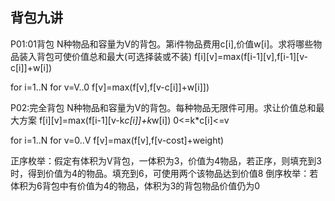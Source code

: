 背包九讲
---------
P01:01背包
N种物品和容量为V的背包。第i件物品费用c[i],价值w[i]。求将哪些物品装入背包可使价值总和最大(可选择装或不装)
f[i][v]=max(f[i-1][v],f[i-1][v-c[i]]+w[i])

for i=1..N
    for v=V..0 
        f[v]=max(f[v],f[v-c[i]]+w[i]])


P02:完全背包
N种物品和容量为V的背包。每种物品无限件可用。求让价值总和最大方案
f[i][v]=max(f[i-1][v-k*c[i]]+k*w[i])  0<=k*c[i]<=v

for i=1..N
    for v=0..V
        f[v]=max(f[v],f[v-cost]+weight)

正序枚举：假定有体积为V背包，一体积为3，价值为4物品，若正序，则填充到3时，得到价值为4的物品。填充到6，可使用两个该物品达到价值8
倒序枚举：若体积为6背包中有价值为4的物品，体积为3的背包物品价值仍为0
